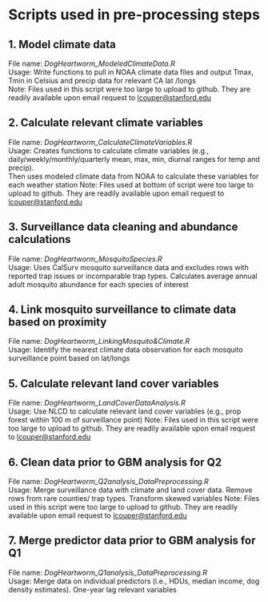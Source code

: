 # Scripts used in pre-processing steps #

## 1. Model climate data 
File name: *DogHeartworm_ModeledClimateData.R* <br/>
Usage: Write functions to pull in NOAA climate data files and output Tmax, Tmin in Celsius and precip data for relevant CA lat /longs <br/>
Note: Files used in this script were too large to upload to github. They are readily available upon email request to lcouper@stanford.edu

## 2. Calculate relevant climate variables
File name: *DogHeartworm_CalculateClimateVariables.R* <br/>
Usage: Creates functions to calculate climate variables (e.g., daily/weekly/monthly/quarterly mean, max, min, diurnal ranges for temp and precip).   
Then uses modeled climate data from NOAA to calculate these variables for each weather station
Note: Files used at bottom of script were too large to upload to github. They are readily available upon email request to lcouper@stanford.edu

## 3. Surveillance data cleaning and abundance calculations
File name: *DogHeartworm_MosquitoSpecies.R*  <br/>
Usage: Uses CalSurv mosquito surveillance data and excludes rows with reported trap issues or incomparable trap types. 
Calculates average annual adult mosquito abundance for each species of interest

## 4. Link mosquito surveillance to climate data based on proximity
File name: *DogHeartworm_LinkingMosquito&Climate.R* <br/>
Usage: Identify the nearest climate data observation for each mosquito surveillance point based on lat/longs

## 5. Calculate relevant land cover variables
File name: *DogHeartworm_LandCoverDataAnalysis.R* <br/>
Usage: Use NLCD to calculate relevant land cover variables (e.g., prop forest within 100 m of surveillance point)
Note: Files used in this script were too large to upload to github. They are readily available upon email request to lcouper@stanford.edu

## 6. Clean data prior to GBM analysis for Q2
File name: *DogHeartworm_Q2analysis_DataPreprocessing.R* <br/>
Usage: Merge surveillance data with climate and land cover data. Remove rows from rare counties/ trap types. Transform skewed variables
Note: Files used in this script were too large to upload to github. They are readily available upon email request to lcouper@stanford.edu

## 7. Merge predictor data prior to GBM analysis for Q1
File name: *DogHeartworm_Q1analysis_DataPreprocessing.R* <br/>
Usage: Merge data on individual predictors (i.e., HDUs, median income, dog density estimates). One-year lag relevant variables
